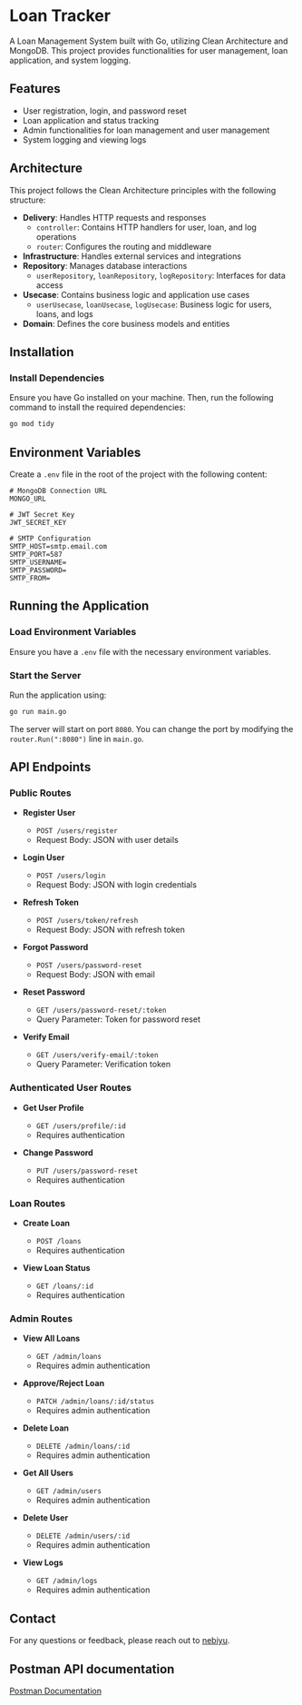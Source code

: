 # Loan Tracker

A Loan Management System built with Go, utilizing Clean Architecture and MongoDB. This project provides functionalities for user management, loan application, and system logging.

## Features

- User registration, login, and password reset
- Loan application and status tracking
- Admin functionalities for loan management and user management
- System logging and viewing logs

## Architecture

This project follows the Clean Architecture principles with the following structure:

- **Delivery**: Handles HTTP requests and responses
  - `controller`: Contains HTTP handlers for user, loan, and log operations
  - `router`: Configures the routing and middleware
- **Infrastructure**: Handles external services and integrations
- **Repository**: Manages database interactions
  - `userRepository`, `loanRepository`, `logRepository`: Interfaces for data access
- **Usecase**: Contains business logic and application use cases
  - `userUsecase`, `loanUsecase`, `logUsecase`: Business logic for users, loans, and logs
- **Domain**: Defines the core business models and entities

## Installation

### Install Dependencies

Ensure you have Go installed on your machine. Then, run the following command to install the required dependencies:

```bash
go mod tidy
```
## Environment Variables

Create a `.env` file in the root of the project with the following content:

```dotenv
# MongoDB Connection URL
MONGO_URL

# JWT Secret Key
JWT_SECRET_KEY

# SMTP Configuration
SMTP_HOST=smtp.email.com
SMTP_PORT=587
SMTP_USERNAME=
SMTP_PASSWORD=
SMTP_FROM=
``` 
## Running the Application

### Load Environment Variables

Ensure you have a `.env` file with the necessary environment variables.

### Start the Server

Run the application using:

```bash
go run main.go
```
The server will start on port `8080`. You can change the port by modifying the `router.Run(":8080")` line in `main.go`.

## API Endpoints

### Public Routes

- **Register User**
  - `POST /users/register`
  - Request Body: JSON with user details

- **Login User**
  - `POST /users/login`
  - Request Body: JSON with login credentials

- **Refresh Token**
  - `POST /users/token/refresh`
  - Request Body: JSON with refresh token

- **Forgot Password**
  - `POST /users/password-reset`
  - Request Body: JSON with email

- **Reset Password**
  - `GET /users/password-reset/:token`
  - Query Parameter: Token for password reset

- **Verify Email**
  - `GET /users/verify-email/:token`
  - Query Parameter: Verification token

### Authenticated User Routes

- **Get User Profile**
  - `GET /users/profile/:id`
  - Requires authentication

- **Change Password**
  - `PUT /users/password-reset`
  - Requires authentication

### Loan Routes

- **Create Loan**
  - `POST /loans`
  - Requires authentication

- **View Loan Status**
  - `GET /loans/:id`
  - Requires authentication

### Admin Routes

- **View All Loans**
  - `GET /admin/loans`
  - Requires admin authentication

- **Approve/Reject Loan**
  - `PATCH /admin/loans/:id/status`
  - Requires admin authentication

- **Delete Loan**
  - `DELETE /admin/loans/:id`
  - Requires admin authentication

- **Get All Users**
  - `GET /admin/users`
  - Requires admin authentication

- **Delete User**
  - `DELETE /admin/users/:id`
  - Requires admin authentication

- **View Logs**
  - `GET /admin/logs`
  - Requires admin authentication


## Contact

For any questions or feedback, please reach out to [nebiyu](mailto:nebiyumusbah378@gmail.com).

## Postman API documentation
[Postman Documentation](https://documenter.getpostman.com/view/29755863/2sAXjGduPM)

